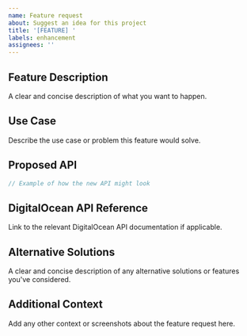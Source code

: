 ```yaml
---
name: Feature request
about: Suggest an idea for this project
title: '[FEATURE] '
labels: enhancement
assignees: ''
---
```


## Feature Description
A clear and concise description of what you want to happen.

## Use Case
Describe the use case or problem this feature would solve.

## Proposed API
```go
// Example of how the new API might look
```

## DigitalOcean API Reference
Link to the relevant DigitalOcean API documentation if applicable.

## Alternative Solutions
A clear and concise description of any alternative solutions or features you've considered.

## Additional Context
Add any other context or screenshots about the feature request here.
